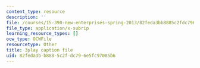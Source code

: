 ```yaml
---
content_type: resource
description: ''
file: /courses/15-390-new-enterprises-spring-2013/82feda3bb8885c2fdc796e5fc97085b6_2KpOZ9N2QOQ.srt
file_type: application/x-subrip
learning_resource_types: []
ocw_type: OCWFile
resourcetype: Other
title: 3play caption file
uid: 82feda3b-b888-5c2f-dc79-6e5fc97085b6
---
```

